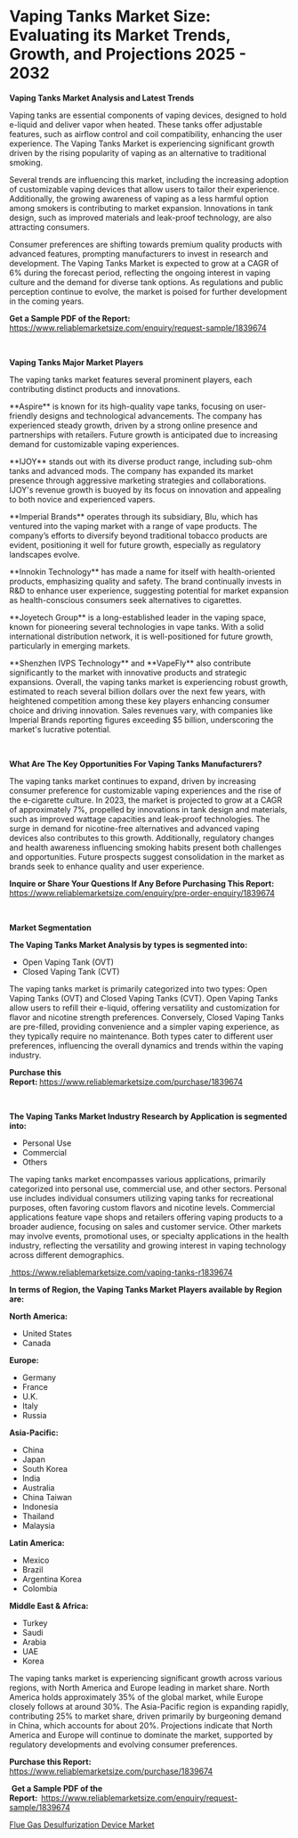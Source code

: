 <p><h1>Vaping Tanks Market Size: Evaluating its Market Trends, Growth, and Projections 2025 - 2032</h1></p><p><strong>Vaping Tanks Market Analysis and Latest Trends</strong></p>
<p><p>Vaping tanks are essential components of vaping devices, designed to hold e-liquid and deliver vapor when heated. These tanks offer adjustable features, such as airflow control and coil compatibility, enhancing the user experience. The Vaping Tanks Market is experiencing significant growth driven by the rising popularity of vaping as an alternative to traditional smoking. </p><p>Several trends are influencing this market, including the increasing adoption of customizable vaping devices that allow users to tailor their experience. Additionally, the growing awareness of vaping as a less harmful option among smokers is contributing to market expansion. Innovations in tank design, such as improved materials and leak-proof technology, are also attracting consumers. </p><p>Consumer preferences are shifting towards premium quality products with advanced features, prompting manufacturers to invest in research and development. The Vaping Tanks Market is expected to grow at a CAGR of 6% during the forecast period, reflecting the ongoing interest in vaping culture and the demand for diverse tank options. As regulations and public perception continue to evolve, the market is poised for further development in the coming years.</p></p>
<p><strong>Get a Sample PDF of the Report:&nbsp;</strong> <a href="https://www.reliablemarketsize.com/enquiry/request-sample/1839674?utm_campaign=3201&utm_medium=2&utm_source=Github&utm_content=ia&utm_term=12042025&utm_id=vaping-tanks">https://www.reliablemarketsize.com/enquiry/request-sample/1839674</a></p>
<p>&nbsp;</p>
<p><strong>Vaping Tanks Major Market Players</strong></p>
<p><p>The vaping tanks market features several prominent players, each contributing distinct products and innovations. </p><p>**Aspire** is known for its high-quality vape tanks, focusing on user-friendly designs and technological advancements. The company has experienced steady growth, driven by a strong online presence and partnerships with retailers. Future growth is anticipated due to increasing demand for customizable vaping experiences.</p><p>**IJOY** stands out with its diverse product range, including sub-ohm tanks and advanced mods. The company has expanded its market presence through aggressive marketing strategies and collaborations. IJOY's revenue growth is buoyed by its focus on innovation and appealing to both novice and experienced vapers.</p><p>**Imperial Brands** operates through its subsidiary, Blu, which has ventured into the vaping market with a range of vape products. The company’s efforts to diversify beyond traditional tobacco products are evident, positioning it well for future growth, especially as regulatory landscapes evolve.</p><p>**Innokin Technology** has made a name for itself with health-oriented products, emphasizing quality and safety. The brand continually invests in R&D to enhance user experience, suggesting potential for market expansion as health-conscious consumers seek alternatives to cigarettes.</p><p>**Joyetech Group** is a long-established leader in the vaping space, known for pioneering several technologies in vape tanks. With a solid international distribution network, it is well-positioned for future growth, particularly in emerging markets.</p><p>**Shenzhen IVPS Technology** and **VapeFly** also contribute significantly to the market with innovative products and strategic expansions. Overall, the vaping tanks market is experiencing robust growth, estimated to reach several billion dollars over the next few years, with heightened competition among these key players enhancing consumer choice and driving innovation. Sales revenues vary, with companies like Imperial Brands reporting figures exceeding $5 billion, underscoring the market's lucrative potential.</p></p>
<p>&nbsp;</p>
<p><strong>What Are The Key Opportunities For Vaping Tanks Manufacturers?</strong></p>
<p><p>The vaping tanks market continues to expand, driven by increasing consumer preference for customizable vaping experiences and the rise of the e-cigarette culture. In 2023, the market is projected to grow at a CAGR of approximately 7%, propelled by innovations in tank design and materials, such as improved wattage capacities and leak-proof technologies. The surge in demand for nicotine-free alternatives and advanced vaping devices also contributes to this growth. Additionally, regulatory changes and health awareness influencing smoking habits present both challenges and opportunities. Future prospects suggest consolidation in the market as brands seek to enhance quality and user experience.</p></p>
<p><strong>Inquire or Share Your Questions If Any Before Purchasing This Report:</strong> <a href="https://www.reliablemarketsize.com/enquiry/pre-order-enquiry/1839674?utm_campaign=3201&utm_medium=2&utm_source=Github&utm_content=ia&utm_term=12042025&utm_id=vaping-tanks">https://www.reliablemarketsize.com/enquiry/pre-order-enquiry/1839674</a></p>
<p>&nbsp;</p>
<p><strong>Market Segmentation</strong></p>
<p><strong>The Vaping Tanks Market Analysis by types is segmented into:</strong></p>
<p><ul><li>Open Vaping Tank (OVT)</li><li>Closed Vaping Tank (CVT)</li></ul></p>
<p><p>The vaping tanks market is primarily categorized into two types: Open Vaping Tanks (OVT) and Closed Vaping Tanks (CVT). Open Vaping Tanks allow users to refill their e-liquid, offering versatility and customization for flavor and nicotine strength preferences. Conversely, Closed Vaping Tanks are pre-filled, providing convenience and a simpler vaping experience, as they typically require no maintenance. Both types cater to different user preferences, influencing the overall dynamics and trends within the vaping industry.</p></p>
<p><strong>Purchase this Report:&nbsp;</strong><a href="https://www.reliablemarketsize.com/purchase/1839674?utm_campaign=3201&utm_medium=2&utm_source=Github&utm_content=ia&utm_term=12042025&utm_id=vaping-tanks">https://www.reliablemarketsize.com/purchase/1839674</a></p>
<p>&nbsp;</p>
<p><strong>The Vaping Tanks Market Industry Research by Application is segmented into:</strong></p>
<p><ul><li>Personal Use</li><li>Commercial</li><li>Others</li></ul></p>
<p><p>The vaping tanks market encompasses various applications, primarily categorized into personal use, commercial use, and other sectors. Personal use includes individual consumers utilizing vaping tanks for recreational purposes, often favoring custom flavors and nicotine levels. Commercial applications feature vape shops and retailers offering vaping products to a broader audience, focusing on sales and customer service. Other markets may involve events, promotional uses, or specialty applications in the health industry, reflecting the versatility and growing interest in vaping technology across different demographics.</p></p>
<p><a href="https://www.reliablemarketsize.com/vaping-tanks-r1839674?utm_campaign=3201&utm_medium=2&utm_source=Github&utm_content=ia&utm_term=12042025&utm_id=vaping-tanks">&nbsp;https://www.reliablemarketsize.com/vaping-tanks-r1839674</a></p>
<p><strong>In terms of Region, the Vaping Tanks Market Players available by Region are:</strong></p>
<p>
    <p> <strong> North America: </strong>
        <ul>
            <li>United States</li>
            <li>Canada</li>
        </ul>
        </p> 
    <p> <strong> Europe: </strong>
        <ul>
            <li>Germany</li>
            <li>France</li>
            <li>U.K.</li>
            <li>Italy</li>
            <li>Russia</li>
        </ul>
        </p> 
    <p> <strong> Asia-Pacific: </strong>
        <ul>
            <li>China</li>
            <li>Japan</li>
            <li>South Korea</li>
            <li>India</li>
            <li>Australia</li>
            <li>China Taiwan</li>
            <li>Indonesia</li>
            <li>Thailand</li>
            <li>Malaysia</li>
        </ul>
        </p> 
    <p> <strong> Latin America: </strong>
        <ul>
            <li>Mexico</li>
            <li>Brazil</li>
            <li>Argentina Korea</li>
            <li>Colombia</li>
        </ul>
        </p> 
    <p> <strong> Middle East & Africa: </strong>
        <ul>
            <li>Turkey</li>
            <li>Saudi</li>
            <li>Arabia</li>
            <li>UAE</li>
            <li>Korea</li>
        </ul>
    </p>
    </p>
<p><p>The vaping tanks market is experiencing significant growth across various regions, with North America and Europe leading in market share. North America holds approximately 35% of the global market, while Europe closely follows at around 30%. The Asia-Pacific region is expanding rapidly, contributing 25% to market share, driven primarily by burgeoning demand in China, which accounts for about 20%. Projections indicate that North America and Europe will continue to dominate the market, supported by regulatory developments and evolving consumer preferences.</p></p>
<p><strong>Purchase this Report: </strong><a href="https://www.reliablemarketsize.com/purchase/1839674?utm_campaign=3201&utm_medium=2&utm_source=Github&utm_content=ia&utm_term=12042025&utm_id=vaping-tanks">https://www.reliablemarketsize.com/purchase/1839674</a></p>
<p>&nbsp;<strong>Get a Sample PDF of the Report:&nbsp;&nbsp;</strong><a href="https://www.reliablemarketsize.com/enquiry/request-sample/1839674?utm_campaign=3201&utm_medium=2&utm_source=Github&utm_content=ia&utm_term=12042025&utm_id=vaping-tanks">https://www.reliablemarketsize.com/enquiry/request-sample/1839674</a></p>
<p><strong></strong></p>
<p><p><a href="https://github.com/hayasiorover/Market-Research-Report-List-1/blob/main/flue-gas-desulfurization-device-market.md?utm_campaign=3201&utm_medium=2&utm_source=Github&utm_content=ia&utm_term=12042025&utm_id=vaping-tanks">Flue Gas Desulfurization Device Market</a></p></p>